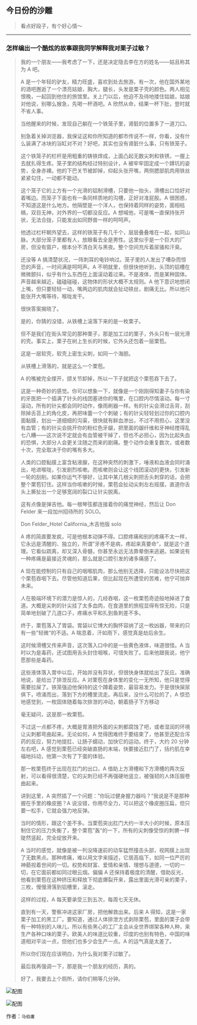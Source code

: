 ## 今日份的沙雕

> 看点好段子，有个好心情～


 
---

### 怎样编出一个酷炫的故事跟我同学解释我对栗子过敏？

> 我的一个朋友——我考虑了一下，还是决定隐去李在方的姓名——姑且称其为 A 吧。
> 
> A 是一个年轻的驴友，精力旺盛，喜欢到处去旅游。有一次，他在国外某地的酒吧邂逅了一个漂亮姑娘，胸大，腿长，头发是栗子壳的颜色。两人相见恨晚，一起回到他住的旅馆里。关上门以后，他迫不及待地搂住姑娘，姑娘对他说，别哪么猴急，先喝一杯酒吧。A 欣然从命，结果一杯下肚，登时就不省人事。
> 
> 当他醒来的时候，发现自己躺在一个铁笼子里，肾脏的位置多了一道刀口。
> 
> 别急着关掉浏览器，我保证这和你所知道的都市传说不一样，你看，没有什么装满了冰块的浴缸对不对？好吧，其实也没有肾脏什么事，只有铁笼子。
> 
> 这个铁笼子的栏杆是用粗重的铸铁焊成，上面凸起无数尖刺和铁锈，一握上去就扎得生疼。笼子里的结构经过特别设计，A 被牢牢固定成一个蹲坑的姿势，全身赤裸。他的下巴关节被卸掉，仰起头张开嘴，两侧腮部肌肉用铁丝紧紧勾住，一动都不能动。
> 
> 这个笼子它的上方有一个光滑的铝制滑槽，只要他一抬头，滑槽出口恰好对着嘴边。而笼子下面也有一条同样质地的沟槽，正好对准屁股。A 很困惑，不知道这是什么地方。他隔壁是一个洋人，也保持着同样的姿势，面相枯槁，双目无神，对外界的一切都没反应。A 想喊他，可是嘴一直保持张开状，无法合拢，只能发出如同野兽一样的呵呵声。
> 
> 他透过栏杆朝外望去，这样的铁笼子有几千个，层层叠叠堆在一起，如同山脉。大部分笼子里都有人，放眼看去全是男性。这里似乎是一个巨大的厂房，但没有窗户，根本分不清白天与黑夜。整个空间充斥着尿骚和汗臭。
> 
> 还没等 A 搞清楚状况，一阵刺耳的电铃响过。笼子里的人发出了嘈杂而惊恐的声音，一时间满是呵呵声。A 不明就里，但很快他听到，头顶的铝槽在微微颤抖，似乎有什么东西在上面滚动着过来。不是液体，而是某种固体。声音越来越近，磕磕碰碰，这物体的形状大概不太规则。A 他下意识地想闭上嘴，但只要轻轻一动，嘴两边的肌肉就会扯动铁丝，剧痛无比。所以他只能张开大嘴等待，喉咙发干。
> 
> 很快答案揭晓了。
> 
> 是的，你猜的没错，从铁槽上滚落下来的是一枚栗子。
> 
> 但不是我们在街头常见的那种栗子，那是加工过的栗子，外头只有一层光滑的壳。事实上，栗子在树上生长的时候，它外头还包着一层栗苞。
> 
> 这是一层软壳，软壳上密生尖刺，如同一个海胆。
> 
> 从铁槽上滑落的，就是这么一个栗苞。
> 
> A 的嘴被完全撑开，颌关节卸掉，所以一下子就把这个栗苞吞下去了。
> 
> 这是一种奇妙的感觉。你可以想象一下，就像是一个刚刚得知妻子与你有染的牙医把一个插满了针头的线团塞进你的嘴里，在口腔内尽情滚动。每一寸滚动，所有的针尖都会同时动作，像雨刷器一样。有的针尖会滑过舌背，刮除掉舌苔上的角化皮，再把味蕾一个个刺破；有的针尖轻轻划过你的口腔内面黏膜，划出一道细细的沟渠，很快就有鲜血渗出，不过不用担心，这里没有血管；有的针尖会挑开你的粉红色牙龈，把里面的龈纤维和牙神经搅得乱七八糟——这次说不定就会有血管被干掉了，但也不必担心，因为比起失血的恐惧，大部分人会更关注随之而来的剧痛。整个动作会重复数次，或者数十次，完全取决于你的嘴有多大。
> 
> 人类的口腔黏膜上富含粘液腺，在这种突然的刺激下，唾液和血液会同时涌出，呛进喉咙，引发剧烈咳嗽。而咳嗽则会让这个线团滚动的更快，引发新一轮的刮削。如果你运气不够好，让其中某几根尖刺把舌头刺穿的话，会把整个栗苞钉住。这样当你咳嗽的时候，栗苞会扯动尖刺左右摇摆，直道你舌头上撕扯出一个足够宽阔的裂口让针尖脱离。
> 
> 这有点像是弹吉他。每一根琴弦都连接着你的痛觉神经，然后让 Don Felder 来一段加州招待所的 SOLO。
> 
> Don Felder_Hotel California_木吉他版 solo
> 
> A 疼的简直要发疯，可是他根本动弹不得。口腔疼痛和别的疼痛不太一样，它永远是清醒的、独立的，所谓”牙疼不是病，疼起来真要命“，就是这个道理。它看似疏离，却又深入骨髓，你甚至永远无法靠晕倒来逃避。如果说有一种疼痛是最接近灵魂的，那么就是口腔引发的诸多痛感了。
> 
> A 现在能控制的只有自己的咽喉肌肉，那么他别无选择，只能设法尽快把这个栗苞吞咽下去。尽管他知道后果，但比起现在所遭受的苦难，他宁可抛弃未来。
> 
> 人在极端环境下的潜力是惊人的，几经吞咽，这一枚栗苞奇迹般地掉进了食道。大概是尖刺的针尖挂了太多血肉，在食道里的旅程显得有惊无险，只是简单地划破了几道口子，疼痛水平和扎到鱼刺差不多。
> 
> 终于，栗苞落入了胃袋。胃袋以它博大的胸怀容纳了这一枚凶器，带来的只有一些”轻微“的不适。A 喘息着，汗如雨下，感觉真是劫后余生。
> 
> 这时候滑槽又传来声音，这次落入口中的是一些黄色液体，味道很怪。A 当时以为是毒药，还试图用舌头封住咽喉，可惜失败了。后来他跟我说，他宁愿那些是毒药。
> 
> 这些液体落入胃中以后，开始并没有异状，但很快身体就给出了反应。准确地说，是给出了排泄反应。A 对栗苞在身体里的变化一无所知，他只是觉得需要拉屎了。铁笼强迫他保持的这个蹲着姿势，最容易发力。于是很快屎尿俱下，喷涌而出，落到下方的槽里流走。再后来，没什么可拉的了，A 惊恐地感觉到，一枚固体随着每次排泄的冲动，朝着肠子下方移动
> 
> 毫无疑问，这是那一枚栗苞。
> 
> 不过这一点都不疼，大概是胃液把外面的尖刺都腐蚀了吧，或者湿润的环境让尖刺都弯曲起来。无论如何，A 觉得困难终于要结束了，他甚至还配合泻药的反应，努力地提肛、让肠子蠕动，加快它的运动。终于，大约 20 分钟左右吧，A 感觉到栗苞已经突破直肠的末端，快要接近肛门了，括约肌在幸福地抖动，他第一次有了下蛋的体验。
> 
> 那一枚栗苞终于出现在肛门的出口，A 借助上方滑槽和下方滑槽的两次反射，可以看得很清楚，它的尖刺已经不再强硬地竖立，被强韧的人体压服卷曲起来。
> 
> 讲到这里，A 突然插了一个问题：”你玩过健身握力器吗？“我说是不是那种握在手里的橡皮圈？A 说没错，你用尽全力，可以把这个橡皮圈压扁，但只要一松手，它就会强力地反弹。
> 
> 当时的情形，跟这个差不多。当栗苞突出肛门大约一半大小的时候，原本压制住它的压力失衡了，整个栗苞”轰“的一下，所有的尖刺像受惊的刺猬一样陡然竖起，完全绽放开来。
> 
> A 当时的感觉，就像是被一列没降速前的动车猛然撞击头部，视网膜上出现了无数黑点。那种疼痛，难以用文字来描述，它居高临下，如同一位严厉的神藐视着世间的一切。权势和财富、爱情和亲情、理想与道德，一切的一切，在它面前都如同过眼云烟。偏偏 A 还保持着极度的清醒，借助反光，他看到栗苞在这种挤压和释放下彻底爆裂开来，露出里面光滑可亲的栗子，三枚，慢慢滑落到铝槽里，滚走。
> 
> 这样的过程，A 每天要承受三到五次，每周七天无休。
> 
> 直到有一天，警察冲进这家厂房，把他解救出来。后来 A 得知，这是一家栗子加工的黑工厂。要知道，通过人体排泄方式剥除栗苞，里面的栗子会带有一种特别的人味儿，所以有些黑心的工厂主会从全世界绑架各种人种，来生产各种口味的栗子。欧美人的味道比较重，印度的也别有特色，中国的味道相对平淡一点，但他们也多少会生产一点。A 的运气真是太差了。
> 
> 所以你们现在应该明白，为什么我对栗子过敏了。
> 
> 最后我再强调一下，那是我一个朋友的经历，真的。
> 
> 好了，我要去上个厕所，请你们稍等几分钟。



![配图](https://pic2.zhimg.com/ab2cf91b56792aa457574e915e905995_b.jpg)



![配图](https://pic3.zhimg.com/2962815280f198ea3bff60261866b4a6_b.jpg)


作者：`马伯庸`